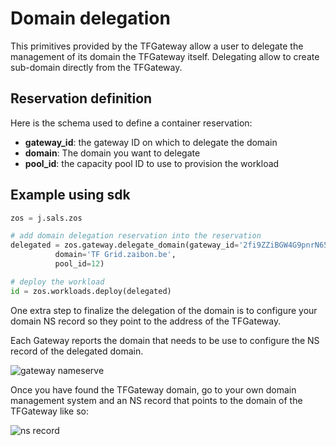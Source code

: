 # Domain delegation

This primitives provided by the TFGateway allow a user to delegate the management of its domain the TFGateway itself.
Delegating allow to create sub-domain directly from the TFGateway.

## Reservation definition

Here is the schema used to define a container reservation:

* **gateway_id**: the gateway ID on which to delegate the domain
* **domain**: The domain you want to delegate
* **pool_id**: the capacity pool ID to use to provision the workload

## Example using sdk

``` python
zos = j.sals.zos

# add domain delegation reservation into the reservation
delegated = zos.gateway.delegate_domain(gateway_id='2fi9ZZiBGW4G9pnrN656bMfW6x55RSoHDeMrd9pgSA8T',
          domain='TF Grid.zaibon.be',
          pool_id=12)

# deploy the workload
id = zos.workloads.deploy(delegated)
```

One extra step to finalize the delegation of the domain is to configure your domain NS record so they point to the
address of the TFGateway.

Each Gateway reports the domain that needs to be use to configure the NS record of the delegated domain.

![gateway nameserve](./img/gateway_nameserver.png)

Once you have found the TFGateway domain, go to your own domain management system and an NS record that points to the domain of the TFGateway like so:

![ns record](./img/ns_record.png)
